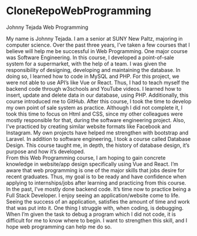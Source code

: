 # CloneRepoWebProgramming
Johnny Tejada
Web Programming 

My name is Johnny Tejada. I am a senior at SUNY New Paltz, majoring in computer science. Over the past three years, I’ve taken a few courses that I believe will help me be successful in Web Programming. One major course was Software Engineering. In this course, I developed a point-of-sale system for a supermarket, with the help of a team. I was given the responsibility of designing, developing and maintaining the database. In doing so, I learned how to code in MySQL and PHP. For this project, we were not able to use API’s like Vue or React. Thus, I had to teach myself the backend code through w3schools and YouTube videos. I learned how to insert, update and delete data in our database, using PHP. Additionally, this course introduced me to GitHub. After this course, I took the time to develop my own point of sale system as practice. Although I did not complete it, I took this time to focus on Html and CSS, since my other colleagues were mostly responsible for that, during the software engineering project. Also, I’ve practiced by creating similar website formats like Facebook and Instagram. My own projects have helped me strengthen with bootstrap and Laravel. In addition to software engineering, I took a course called Database Design. This course taught me, in depth, the history of database design, it’s purpose and how it’s developed.  
From this Web Programming course, I am hoping to gain concrete knowledge in website/app design specifically using Vue and React. I’m aware that web programming is one of the major skills that jobs desire for recent graduates. Thus, my goal is to be ready and have confidence when applying to internships/jobs after learning and practicing from this course. In the past, I’ve mostly done backend code. It’s time now to practice being a Full Stack Developer. I enjoy seeing an application/website come to life. Seeing the success of an application, satisfies the amount of time and work that was put into it. One thing I struggle with, when coding, is debugging. When I’m given the task to debug a program which I did not code, it is difficult for me to know where to begin. I want to strengthen this skill, and I hope web programming can help me do so. 